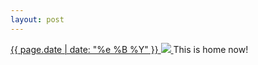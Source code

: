 ```yaml
---
layout: post
---
```


<p>
  <a href="/294">
    <time>{{ page.date | date: "%e %B %Y" }}</time>
    <img src="{{ site.assets_url }}/294.jpg">
  </a>
  This is home now!
</p>
